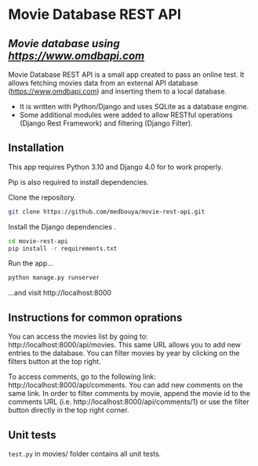 # Movie Database REST API
## _Movie database using https://www.omdbapi.com_


Movie Database REST API is a small app created to pass an online test. It allows fetching movies data from an external API database (https://www.omdbapi.com) and inserting them to a local database.

- It is written with Python/Django and uses SQLite as a database engine. 
- Some additional modules were added to allow RESTful operations (Django Rest Framework) and filtering (Django Filter).

## Installation

This app requires Python 3.10 and Django 4.0 for to work properly.

Pip is also required to install dependencies.

Clone the repository.

```sh
git clone https://github.com/medbouya/movie-rest-api.git
```
Install the Django dependencies .
```sh
cd movie-rest-api
pip install -r requirements.txt
```

Run the app...

```sh
python manage.py runserver
```
...and visit http://localhost:8000 

## Instructions for common oprations
You can access the movies list by going to: http://localhost:8000/api/movies. This same URL allows you to add new entries to the database. You can filter movies by year by clicking on the filters button at the top right.

To access comments, go to the following link: http://localhost:8000/api/comments. You can add new comments on the same link. In order to filter comments by movie, append the movie id to the comments URL (i.e. http://localhost:8000/api/comments/1) or use the filter button directly in the top right corner.

## Unit tests
`test.py` in movies/ folder contains all unit tests. 